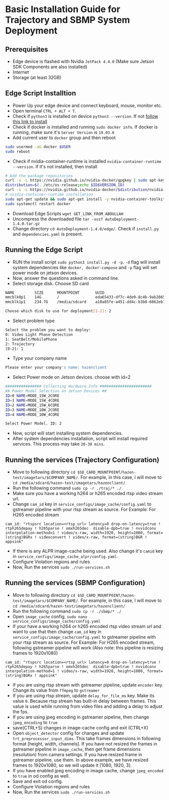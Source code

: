 # Basic Installation Guide for Trajectory and SBMP System Deployment

## Prerequisites

* Edge device is flashed with Nvidia `JetPack 4.4.0` (Make sure Jetson SDK Components are also installed)
* Internet
* Storage (at least 32GB)

## Edge Script Installtion

* Power Up your edge device and connect keyboard, mouse, monitor etc.
* Open terminal `CTRL + ALT + T`.
* Check if `python3` is installed on device `python3 --version`. If not [follow this link to install](https://phoenixnap.com/kb/how-to-install-python-3-ubuntu)
* Check if docker is installed and running `sudo docker info`. If docker is running, make sure it's `Server Version` is `19.03.6`
* Add current user to `docker` group and then reboot
```bash
sudo usermod -aG docker $USER
sudo reboot
```
* Check if nvidia-container-runtime is installed `nvidia-container-runtime --version`. If it's not installed, then install
```bash
# Add the package repositories
curl -s -L https://nvidia.github.io/nvidia-docker/gpgkey | sudo apt-key add -
distribution=$(. /etc/os-release;echo $ID$VERSION_ID)
curl -s -L https://nvidia.github.io/nvidia-docker/$distribution/nvidia-docker.list | sudo tee /etc/apt/sources.list.d/nvidia-docker.list
# nvidia-container-runtime installation
sudo apt-get update && sudo apt-get install -y nvidia-container-toolkit nvidia-container-runtime
sudo systemctl restart docker
```
* Download Edge Scripts `wget GET_LINK_FROM_ABDULLAH`
* Uncompress the downloaded file `tar -xvzf AutoDeployment-1.4.0.tar.gz`
* Change directory `cd AutoDeployment-1.4.0/edge/`. Check if `install.py` and `dependencies.yaml` is present.

## Running the Edge Script

* RUN the install script `sudo python3 install.py -d -p`. `-d` flag will install system dependencies like `docker, docker-compose` and `-p` flag will set power mode on jetson devices.
* Now, answer the questions asked in command line.
* Select storage disk. Choose SD card
```bash
NAME         SIZE      MOUNTPOINT       UUID
mmcblk0p1    14G       /                eda65433-df7c-4de9-8c4b-9ab2865b4f24
mmcblk1p1    234.7G    /media/sdcard    a10a85fe-a451-dd4c-b3b0-6862eb17eb56

Choose which disk to use for deployment[1-2]: 2

```  
* Select problem type
```bash
Select the problem you want to deploy:
0: Video Light Phase Detection
1: SeatBelt/MobilePhone
2: Trajectory
[0-2]: 1

```
* Type your company name
```bash
Please enter your company's name: hazenclient

```
* Select Power mode on Jetson devices. choose with id=2
```bash
################ Collecting Hardware Info #######################
## Power Model Selection on Jetson Devices ##
ID=0 NAME=MODE_15W_2CORE
ID=1 NAME=MODE_15W_4CORE
ID=2 NAME=MODE_15W_6CORE
ID=3 NAME=MODE_10W_2CORE
ID=4 NAME=MODE_10W_4CORE

Select Power Model. ID: 2

```
* Now, script will start installing system dependencies.
* After system dependencies installation, script will install required services. This process may take `20-30 mins`.

## Running the services (Trajectory Configuration)

* Move to following directory `cd $SD_CARD_MOUNTPOINT/hazen-test/imagetars/$COMPANY_NAME/`. For example, in this case, I will move to
`cd /media/sdcard/hazen-test/imagetars/hazenclient/`
* Run the following command `sudo cp -r ./traj/* ./`
* Make sure you have a working h264 or h265 encoded rtsp video stream url.
* Change `cam_id` key in `service_configs/image_cache/config.yaml` to gstreamer pipeline with your rtsp stream as source. For Example:
For H265 encoded stream 

```
cam_id: "rtspsrc location=<rtsp_url> latency=0 drop-on-latency=true ! rtph265depay ! h265parse ! omxh265dec  disable-dpb=true ! nvvidconv interpolation-method=1 ! video/x-raw, width=1920, height=1080, format=(string)BGRx ! videoconvert ! video/x-raw, format=(string)BGR ! appsink"
```

* If there is any ALPR image-cache being used. Also change it's `camid` key in `service_configs/image_cache_alpr/config.yaml`.
* Configure Violation regions and rules
* Now, Run the services `sudo ./run-services.sh`

## Running the services (SBMP Configuration)

* Move to following directory `cd $SD_CARD_MOUNTPOINT/hazen-test/imagetars/$COMPANY_NAME/`. For example, in this case, I will move to
`cd /media/sdcard/hazen-test/imagetars/hazenclient/`
* Run the following command `sudo cp -r ./sbmp/* ./`
* Open `image_cache` config. `sudo nano service_configs/image_cache/config.yaml`
* If your have a working h264 or h265 encoded rtsp video stream url and want to use that then change `cam_id` key in `service_configs/image_cache/config.yaml` to gstreamer pipeline with your rtsp stream as source. For Example:
For H265 encoded stream, following gstreamer pipeline will work (Also note: this pipeline is resizing frames to 1920x1080)

```
cam_id: "rtspsrc location=<rtsp_url> latency=0 drop-on-latency=true ! rtph265depay ! h265parse ! omxh265dec  disable-dpb=true ! nvvidconv interpolation-method=1 ! video/x-raw, width=1920, height=1080, format=(string)BGRx ! appsink"
```
* If you are using rtsp stream with gstreamer pipeline, update `encoder` key. Change its value from `ffmpeg` to `gstreamer`
* If you are using rtsp stream, update `delay_for_file_ms` key. Make its value `0`. Because rtsp stream has built-in delay between frames. This value is used while running from video files and adding a
delay to adjust the fps.
* If you are using jpeg encoding in gstreamer pipeline, then change `jpeg_encoding` to `true`
* save(CTRL+S) changes in image-cache config and exit (CTRL+X)
* Open `object_detector` config for changes and update `trt_preprocessor_input_dims`. This take frames dimensions in following format [height, width, channels]. If you have not resized the frames
in gstreamer pipeline in `image_cache`, then get frame  dimensions (resolution) from camera settings. If you have resized frame in gstreamer pipeline, use them. In above example, we have resized frames 
to 1920x1080, so we will update it [1080, 1920, 3].
* If you have enabled jpeg encoding in image cache, change `jpeg_encoded` to `true` in od config as well.
* Save and exit od config.
* Configure Violation regions and rules
* Now, Run the services `sudo ./run-services.sh`

